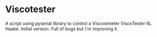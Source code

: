 # Viscotester
A script using pyserial library to control a Viscosimeter ViscoTester 6L Haake. Initial version. Full of bugs but I'm improving it. 
